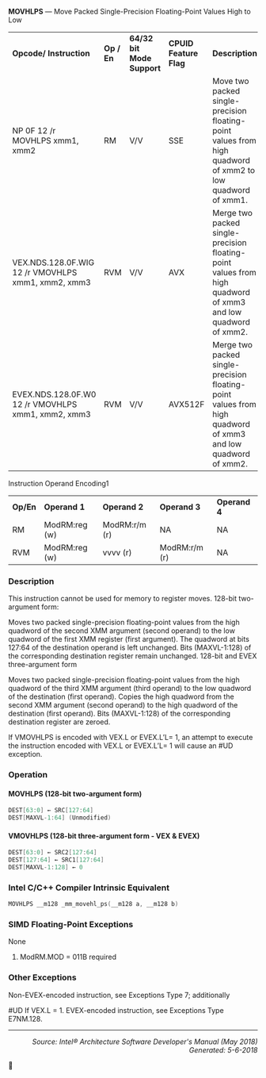 <b>MOVHLPS</b> — Move Packed Single-Precision Floating-Point Values High to Low
<table>
	<tr>
		<td><b>Opcode/ Instruction</b></td>
		<td><b>Op / En</b></td>
		<td><b>64/32 bit Mode Support</b></td>
		<td><b>CPUID Feature Flag</b></td>
		<td><b>Description</b></td>
	</tr>
	<tr>
		<td>NP 0F 12 /r MOVHLPS xmm1, xmm2</td>
		<td>RM</td>
		<td>V/V</td>
		<td>SSE</td>
		<td>Move two packed single-precision floating-point values from high quadword of xmm2 to low quadword of xmm1.</td>
	</tr>
	<tr>
		<td>VEX.NDS.128.0F.WIG 12 /r VMOVHLPS xmm1, xmm2, xmm3</td>
		<td>RVM</td>
		<td>V/V</td>
		<td>AVX</td>
		<td>Merge two packed single-precision floating-point values from high quadword of xmm3 and low quadword of xmm2.</td>
	</tr>
	<tr>
		<td>EVEX.NDS.128.0F.W0 12 /r VMOVHLPS xmm1, xmm2, xmm3</td>
		<td>RVM</td>
		<td>V/V</td>
		<td>AVX512F</td>
		<td>Merge two packed single-precision floating-point values from high quadword of xmm3 and low quadword of xmm2.</td>
	</tr>
</table>

Instruction Operand Encoding1
<table>
	<tr>
		<td><b>Op/En</b></td>
		<td><b>Operand 1</b></td>
		<td><b>Operand 2</b></td>
		<td><b>Operand 3</b></td>
		<td><b>Operand 4</b></td>
	</tr>
	<tr>
		<td>RM</td>
		<td>ModRM:reg (w)</td>
		<td>ModRM:r/m (r)</td>
		<td>NA</td>
		<td>NA</td>
	</tr>
	<tr>
		<td>RVM</td>
		<td>ModRM:reg (w)</td>
		<td>vvvv (r)</td>
		<td>ModRM:r/m (r)</td>
		<td>NA</td>
	</tr>
</table>


### Description
This instruction cannot be used for memory to register moves.
128-bit two-argument form:

Moves two packed single-precision floating-point values from the high quadword of the second XMM argument
(second operand) to the low quadword of the first XMM register (first argument). The quadword at bits 127:64 of
the destination operand is left unchanged. Bits (MAXVL-1:128) of the corresponding destination register remain
unchanged.
128-bit and EVEX three-argument form

Moves two packed single-precision floating-point values from the high quadword of the third XMM argument (third
operand) to the low quadword of the destination (first operand). Copies the high quadword from the second XMM
argument (second operand) to the high quadword of the destination (first operand). Bits (MAXVL-1:128) of the
corresponding destination register are zeroed.

If VMOVHLPS is encoded with VEX.L or EVEX.L’L= 1, an attempt to execute the instruction encoded with VEX.L or
EVEX.L’L= 1 will cause an \#UD exception.

### Operation


#### MOVHLPS (128-bit two-argument form)
```java
DEST[63:0] ← SRC[127:64]
DEST[MAXVL-1:64] (Unmodified)
```
#### VMOVHLPS (128-bit three-argument form - VEX & EVEX)
```java
DEST[63:0] ← SRC2[127:64]
DEST[127:64] ← SRC1[127:64]
DEST[MAXVL-1:128] ← 0
```
### Intel C/C++ Compiler Intrinsic Equivalent
```c
MOVHLPS __m128 _mm_movehl_ps(__m128 a, __m128 b)
```
### SIMD Floating-Point Exceptions

None

1. ModRM.MOD = 011B required

### Other Exceptions
Non-EVEX-encoded instruction, see Exceptions Type 7; additionally
<p>#UD
If VEX.L = 1.
EVEX-encoded instruction, see Exceptions Type E7NM.128.

 --- 
<p align="right"><i>Source: Intel® Architecture Software Developer's Manual (May 2018)<br>Generated: 5-6-2018</i></p>
